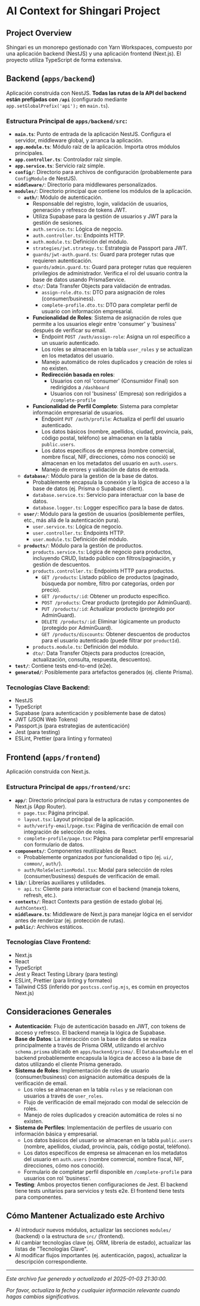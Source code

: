# AI Context for Shingari Project

## Project Overview

Shingari es un monorepo gestionado con Yarn Workspaces, compuesto por una aplicación backend (NestJS) y una aplicación frontend (Next.js). El proyecto utiliza TypeScript de forma extensiva.

## Backend (`apps/backend`)

Aplicación construida con NestJS. **Todas las rutas de la API del backend están prefijadas con `/api`** (configurado mediante `app.setGlobalPrefix('api');` en `main.ts`).

### Estructura Principal de `apps/backend/src`:

-   **`main.ts`**: Punto de entrada de la aplicación NestJS. Configura el servidor, middleware global, y arranca la aplicación.
-   **`app.module.ts`**: Módulo raíz de la aplicación. Importa otros módulos principales.
-   **`app.controller.ts`**: Controlador raíz simple.
-   **`app.service.ts`**: Servicio raíz simple.
-   **`config/`**: Directorio para archivos de configuración (probablemente para `ConfigModule` de NestJS).
-   **`middleware/`**: Directorio para middlewares personalizados.
-   **`modules/`**: Directorio principal que contiene los módulos de la aplicación.
    -   **`auth/`**: Módulo de autenticación.
        -   Responsable del registro, login, validación de usuarios, generación y refresco de tokens JWT.
        -   Utiliza Supabase para la gestión de usuarios y JWT para la gestión de sesiones.
        -   `auth.service.ts`: Lógica de negocio.
        -   `auth.controller.ts`: Endpoints HTTP.
        -   `auth.module.ts`: Definición del módulo.
        -   `strategies/jwt.strategy.ts`: Estrategia de Passport para JWT.
        -   `guards/jwt-auth.guard.ts`: Guard para proteger rutas que requieren autenticación.
        -   `guards/admin.guard.ts`: Guard para proteger rutas que requieren privilegios de administrador. Verifica el rol del usuario contra la base de datos usando PrismaService.
        -   `dto/`: Data Transfer Objects para validación de entradas.
            -   `assign-role.dto.ts`: DTO para asignación de roles (consumer/business).
            -   `complete-profile.dto.ts`: DTO para completar perfil de usuario con información empresarial.
        -   **Funcionalidad de Roles**: Sistema de asignación de roles que permite a los usuarios elegir entre 'consumer' y 'business' después de verificar su email.
            -   Endpoint `POST /auth/assign-role`: Asigna un rol específico a un usuario autenticado.
            -   Los roles se almacenan en la tabla `user_roles` y se actualizan en los metadatos del usuario.
            -   Manejo automático de roles duplicados y creación de roles si no existen.
            -   **Redirección basada en roles**: 
                -   Usuarios con rol 'consumer' (Consumidor Final) son redirigidos a `/dashboard`
                -   Usuarios con rol 'business' (Empresa) son redirigidos a `/complete-profile`
        -   **Funcionalidad de Perfil Completo**: Sistema para completar información empresarial de usuarios.
            -   Endpoint `PUT /auth/profile`: Actualiza el perfil del usuario autenticado.
            -   Los datos básicos (nombre, apellidos, ciudad, provincia, país, código postal, teléfono) se almacenan en la tabla `public.users`.
            -   Los datos específicos de empresa (nombre comercial, nombre fiscal, NIF, direcciones, cómo nos conoció) se almacenan en los metadatos del usuario en `auth.users`.
            -   Manejo de errores y validación de datos de entrada.
    -   **`database/`**: Módulo para la gestión de la base de datos.
        -   Probablemente encapsula la conexión y la lógica de acceso a la base de datos (ej. Prisma o Supabase client).
        -   `database.service.ts`: Servicio para interactuar con la base de datos.
        -   `database.logger.ts`: Logger específico para la base de datos.
    -   **`user/`**: Módulo para la gestión de usuarios (posiblemente perfiles, etc., más allá de la autenticación pura).
        -   `user.service.ts`: Lógica de negocio.
        -   `user.controller.ts`: Endpoints HTTP.
        -   `user.module.ts`: Definición del módulo.
    -   **`products/`**: Módulo para la gestión de productos.
        -   `products.service.ts`: Lógica de negocio para productos, incluyendo CRUD, listado público con filtros/paginación, y gestión de descuentos.
        -   `products.controller.ts`: Endpoints HTTP para productos.
            -   `GET /products`: Listado público de productos (paginado, búsqueda por nombre, filtro por categorías, orden por precio).
            -   `GET /products/:id`: Obtener un producto específico.
            -   `POST /products`: Crear producto (protegido por AdminGuard).
            -   `PUT /products/:id`: Actualizar producto (protegido por AdminGuard).
            -   `DELETE /products/:id`: Eliminar lógicamente un producto (protegido por AdminGuard).
            -   `GET /products/discounts`: Obtener descuentos de productos para el usuario autenticado (puede filtrar por `productId`).
        -   `products.module.ts`: Definición del módulo.
        -   `dto/`: Data Transfer Objects para productos (creación, actualización, consulta, respuesta, descuentos).
-   **`test/`**: Contiene tests end-to-end (e2e).
-   **`generated/`**: Posiblemente para artefactos generados (ej. cliente Prisma).

### Tecnologías Clave Backend:

-   NestJS
-   TypeScript
-   Supabase (para autenticación y posiblemente base de datos)
-   JWT (JSON Web Tokens)
-   Passport.js (para estrategias de autenticación)
-   Jest (para testing)
-   ESLint, Prettier (para linting y formateo)

## Frontend (`apps/frontend`)

Aplicación construida con Next.js.

### Estructura Principal de `apps/frontend/src`:

-   **`app/`**: Directorio principal para la estructura de rutas y componentes de Next.js (App Router).
    -   `page.tsx`: Página principal.
    -   `layout.tsx`: Layout principal de la aplicación.
    -   `auth/verify-email/page.tsx`: Página de verificación de email con integración de selección de roles.
    -   `complete-profile/page.tsx`: Página para completar perfil empresarial con formulario de datos.
-   **`components/`**: Componentes reutilizables de React.
    -   Probablemente organizados por funcionalidad o tipo (ej. `ui/`, `common/`, `auth/`).
    -   `auth/RoleSelectionModal.tsx`: Modal para selección de roles (consumer/business) después de verificación de email.
-   **`lib/`**: Librerías auxiliares y utilidades.
    -   `api.ts`: Cliente para interactuar con el backend (maneja tokens, refresh, etc.).
-   **`contexts/`**: React Contexts para gestión de estado global (ej. `AuthContext`).
-   **`middleware.ts`**: Middleware de Next.js para manejar lógica en el servidor antes de renderizar (ej. protección de rutas).
-   **`public/`**: Archivos estáticos.

### Tecnologías Clave Frontend:

-   Next.js
-   React
-   TypeScript
-   Jest y React Testing Library (para testing)
-   ESLint, Prettier (para linting y formateo)
-   Tailwind CSS (inferido por `postcss.config.mjs`, es común en proyectos Next.js)

## Consideraciones Generales

-   **Autenticación**: Flujo de autenticación basado en JWT, con tokens de acceso y refresco. El backend maneja la lógica de Supabase.
-   **Base de Datos**: La interacción con la base de datos se realiza principalmente a través de Prisma ORM, utilizando el archivo `schema.prisma` ubicado en `apps/backend/prisma/`. El `DatabaseModule` en el backend probablemente encapsula la lógica de acceso a la base de datos utilizando el cliente Prisma generado.
-   **Sistema de Roles**: Implementación de roles de usuario (consumer/business) con asignación automática después de la verificación de email.
    -   Los roles se almacenan en la tabla `roles` y se relacionan con usuarios a través de `user_roles`.
    -   Flujo de verificación de email mejorado con modal de selección de roles.
    -   Manejo de roles duplicados y creación automática de roles si no existen.
-   **Sistema de Perfiles**: Implementación de perfiles de usuario con información básica y empresarial.
    -   Los datos básicos del usuario se almacenan en la tabla `public.users` (nombre, apellidos, ciudad, provincia, país, código postal, teléfono).
    -   Los datos específicos de empresa se almacenan en los metadatos del usuario en `auth.users` (nombre comercial, nombre fiscal, NIF, direcciones, cómo nos conoció).
    -   Formulario de completar perfil disponible en `/complete-profile` para usuarios con rol 'business'.
-   **Testing**: Ambos proyectos tienen configuraciones de Jest. El backend tiene tests unitarios para servicios y tests e2e. El frontend tiene tests para componentes.

## Cómo Mantener Actualizado este Archivo

-   Al introducir nuevos módulos, actualizar las secciones `modules/` (backend) o la estructura de `src/` (frontend).
-   Al cambiar tecnologías clave (ej. ORM, librería de estado), actualizar las listas de "Tecnologías Clave".
-   Al modificar flujos importantes (ej. autenticación, pagos), actualizar la descripción correspondiente.

---

*Este archivo fue generado y actualizado el 2025-01-03 21:30:00.*

*Por favor, actualiza la fecha y cualquier información relevante cuando hagas cambios significativos.* 
